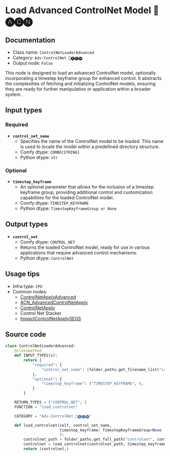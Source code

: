 # Load Advanced ControlNet Model 🛂🅐🅒🅝
## Documentation
- Class name: `ControlNetLoaderAdvanced`
- Category: `Adv-ControlNet 🛂🅐🅒🅝`
- Output node: `False`

This node is designed to load an advanced ControlNet model, optionally incorporating a timestep keyframe group for enhanced control. It abstracts the complexities of fetching and initializing ControlNet models, ensuring they are ready for further manipulation or application within a broader system.
## Input types
### Required
- **`control_net_name`**
    - Specifies the name of the ControlNet model to be loaded. This name is used to locate the model within a predefined directory structure.
    - Comfy dtype: `COMBO[STRING]`
    - Python dtype: `str`
### Optional
- **`timestep_keyframe`**
    - An optional parameter that allows for the inclusion of a timestep keyframe group, providing additional control and customization capabilities for the loaded ControlNet model.
    - Comfy dtype: `TIMESTEP_KEYFRAME`
    - Python dtype: `TimestepKeyframeGroup or None`
## Output types
- **`control_net`**
    - Comfy dtype: `CONTROL_NET`
    - Returns the loaded ControlNet model, ready for use in various applications that require advanced control mechanisms.
    - Python dtype: `ControlNet`
## Usage tips
- Infra type: `CPU`
- Common nodes:
    - [ControlNetApplyAdvanced](../../Comfy/Nodes/ControlNetApplyAdvanced.md)
    - [ACN_AdvancedControlNetApply](../../ComfyUI-Advanced-ControlNet/Nodes/ACN_AdvancedControlNetApply.md)
    - [ControlNetApply](../../Comfy/Nodes/ControlNetApply.md)
    - Control Net Stacker
    - [ImpactControlNetApplySEGS](../../ComfyUI-Impact-Pack/Nodes/ImpactControlNetApplySEGS.md)



## Source code
```python
class ControlNetLoaderAdvanced:
    @classmethod
    def INPUT_TYPES(s):
        return {
            "required": {
                "control_net_name": (folder_paths.get_filename_list("controlnet"), ),
            },
            "optional": {
                "timestep_keyframe": ("TIMESTEP_KEYFRAME", ),
            }
        }

    RETURN_TYPES = ("CONTROL_NET", )
    FUNCTION = "load_controlnet"

    CATEGORY = "Adv-ControlNet 🛂🅐🅒🅝"

    def load_controlnet(self, control_net_name,
                        timestep_keyframe: TimestepKeyframeGroup=None
                        ):
        controlnet_path = folder_paths.get_full_path("controlnet", control_net_name)
        controlnet = load_controlnet(controlnet_path, timestep_keyframe)
        return (controlnet,)

```
